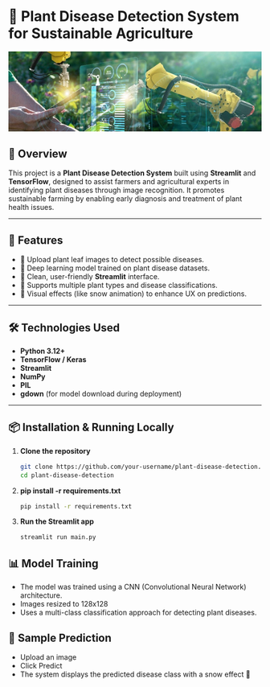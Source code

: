 # 🌿 Plant Disease Detection System for Sustainable Agriculture

![Plant Health](Diseases.png)

## 📌 Overview

This project is a **Plant Disease Detection System** built using **Streamlit** and **TensorFlow**, designed to assist farmers and agricultural experts in identifying plant diseases through image recognition. It promotes sustainable farming by enabling early diagnosis and treatment of plant health issues.

---

## 🚀 Features

- 📸 Upload plant leaf images to detect possible diseases.
- 🧠 Deep learning model trained on plant disease datasets.
- 🎨 Clean, user-friendly **Streamlit** interface.
- 🌱 Supports multiple plant types and disease classifications.
- 🎉 Visual effects (like snow animation) to enhance UX on predictions.

---

## 🛠️ Technologies Used

- **Python 3.12+**
- **TensorFlow / Keras**
- **Streamlit**
- **NumPy**
- **PIL**
- **gdown** (for model download during deployment)

---

## 📦 Installation & Running Locally

1. **Clone the repository**
   ```bash
   git clone https://github.com/your-username/plant-disease-detection.git
   cd plant-disease-detection

2. **pip install -r requirements.txt**
   ```bash
   pip install -r requirements.txt

3. **Run the Streamlit app**
   ```bash
   streamlit run main.py

## 📊 Model Training

- The model was trained using a CNN (Convolutional Neural Network) architecture.
- Images resized to 128x128
- Uses a multi-class classification approach for detecting plant diseases.

## 📸 Sample Prediction

- Upload an image
-  Click Predict
- The system displays the predicted disease class with a snow effect 🎉